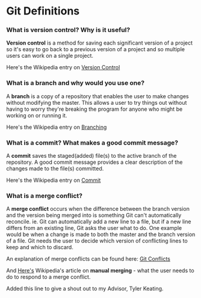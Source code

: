 # Git Definitions

### What is version control?  Why is it useful?

**Version control** is a method for saving each significant version of a project so it's easy to go back to a previous version of a project and so multiple users can work on a single project.

Here's the Wikipedia entry on [Version Control](https://en.wikipedia.org/wiki/Version_control)

### What is a branch and why would you use one?

A **branch** is a copy of a repository that enables the user to make changes without modifying the master.  This allows a user to try things out without having to worry they're breaking the program for anyone who might be working on or running it.

Here's the Wikipedia entry on [Branching](https://en.wikipedia.org/wiki/Branching_(version_control))

### What is a commit? What makes a good commit message?

A **commit** saves the staged(added) file(s) to the active branch of the repository.  A good commit message provides a clear description of the changes made to the file(s) committed.

Here's the Wikipedia entry on [Commit](https://en.wikipedia.org/wiki/Commit_(version_control))

### What is a merge conflict?

A **merge conflict** occurs when the difference between the branch version and the version being merged into is something Git can't automatically reconcile.  ie. Git can automatically add a new line to a file, but if a new line differs from an existing line, Git asks the user what to do.  One example would be when a change is made to both the master and the branch version of a file.  Git needs the user to decide which version of conflicting lines to keep and which to discard.

An explanation of merge conflicts can be found here: [Git Conflicts](http://imagej.net/Git_Conflicts)

And [Here's](https://en.wikipedia.org/wiki/Merge_(version_control)#Manual_merging) Wikipedia's article on **manual merging** - what the user needs to do to respond to a merge conflict.

Added this line to give a shout out to my Advisor, Tyler Keating.
